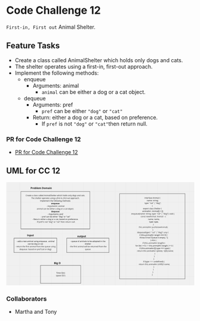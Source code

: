 # Code Challenge 12

`First-in, First out` Animal Shelter.

## Feature Tasks

- Create a class called AnimalShelter which holds only dogs and cats.
- The shelter operates using a first-in, first-out approach.
- Implement the following methods:
  - enqueue
    - Arguments: animal
      - `animal` can be either a dog or a cat object.
  - dequeue
    - Arguments: pref
      - `pref` can be either `"dog"` or `"cat"`
    - Return: either a dog or a cat, based on preference.
      - If `pref` is not `"dog"` or `"cat"`then return null.

### PR for Code Challenge 12

- [PR for Code Challenge 12]()

## UML for CC 12

![stack-queue-animal-shelter](stack-queue-animal-shelter.png)

### Collaborators

- Martha and Tony
